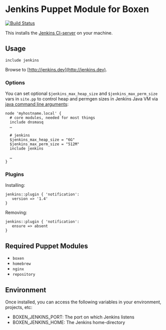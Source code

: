 # Jenkins Puppet Module for Boxen

[![Build Status](https://travis-ci.org/boxen/puppet-jenkins.png?branch=master)](https://travis-ci.org/boxen/puppet-jenkins)

This installs the [Jenkins CI-server](http://jenkins-ci.org) on your machine.

## Usage

```puppet
include jenkins
```

Browse to [http://jenkins.dev](http://jenkins.dev).

### Options

You can set optional `$jenkins_max_heap_size` and `$jenkins_max_perm_size` vars in `site.pp` to control heap and permgen sizes
in Jenkins Java VM via [java command line arguments](https://wiki.jenkins-ci.org/display/JENKINS/Starting+and+Accessing+Jenkins):

```puppet
node 'myhostname.local' {
  # core modules, needed for most things
  include dnsmasq
  …

  # jenkins
  $jenkins_max_heap_size = "6G"
  $jenkins_max_perm_size = "512M"
  include jenkins

  …
}
```

### Plugins

Installing:

```puppet
jenkins::plugin { 'notification':
   version => '1.4'
}
```

Removing:

```puppet
jenkins::plugin { 'notification':
   ensure => absent
}
```

## Required Puppet Modules

* `boxen`
* `homebrew`
* `nginx`
* `repository`

## Environment

Once installed, you can access the following variables in your environment, projects, etc:

* BOXEN_JENKINS_PORT: The port on which Jenkins listens
* BOXEN_JENKINS_HOME: The Jenkins home-directory
